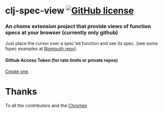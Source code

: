# clj-spec-view [![GitHub license](https://img.shields.io/github/license/binaryage/chromex-sample.svg)](license.txt)

### An chome extension project that provide views of function specs at your browser (currently only github)

Just place the cursor over a spec'ed function and see its spec. (see some fspec examples at [Bigmouth repo](https://github.com/athos/Bigmouth/blob/master/src/bigmouth/interaction.clj)).

#### Github Access Token (for rate limits or private repos)

[Create one](https://help.github.com/articles/creating-an-access-token-for-command-line-use).

# Thanks
To all the contributors and the [Chromex](https://github.com/binaryage/chromex)

